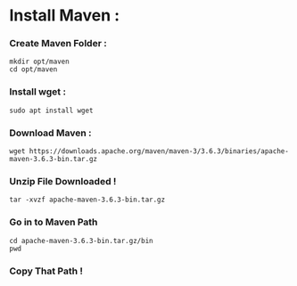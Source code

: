# Install Maven :

### Create Maven Folder :
    mkdir opt/maven
    cd opt/maven

### Install wget :
    sudo apt install wget

### Download Maven :
    wget https://downloads.apache.org/maven/maven-3/3.6.3/binaries/apache-maven-3.6.3-bin.tar.gz
  
### Unzip File Downloaded !
    tar -xvzf apache-maven-3.6.3-bin.tar.gz
  
### Go in to Maven Path  
    cd apache-maven-3.6.3-bin.tar.gz/bin
    pwd
  
### Copy That Path !
  
